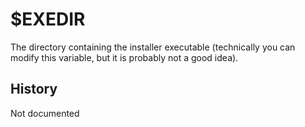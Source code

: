 # $EXEDIR

The directory containing the installer executable (technically you can modify this variable, but it is probably not a good idea).

## History

Not documented